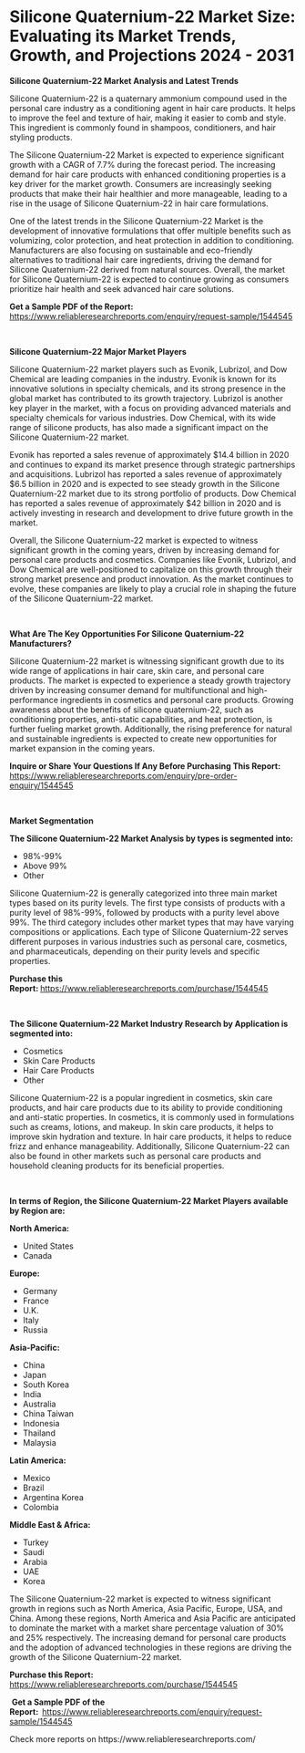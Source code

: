 <p><h1>Silicone Quaternium-22 Market Size: Evaluating its Market Trends, Growth, and Projections 2024 - 2031</h1></p><p><strong>Silicone Quaternium-22 Market Analysis and Latest Trends</strong></p>
<p><p>Silicone Quaternium-22 is a quaternary ammonium compound used in the personal care industry as a conditioning agent in hair care products. It helps to improve the feel and texture of hair, making it easier to comb and style. This ingredient is commonly found in shampoos, conditioners, and hair styling products.</p><p>The Silicone Quaternium-22 Market is expected to experience significant growth with a CAGR of 7.7% during the forecast period. The increasing demand for hair care products with enhanced conditioning properties is a key driver for the market growth. Consumers are increasingly seeking products that make their hair healthier and more manageable, leading to a rise in the usage of Silicone Quaternium-22 in hair care formulations.</p><p>One of the latest trends in the Silicone Quaternium-22 Market is the development of innovative formulations that offer multiple benefits such as volumizing, color protection, and heat protection in addition to conditioning. Manufacturers are also focusing on sustainable and eco-friendly alternatives to traditional hair care ingredients, driving the demand for Silicone Quaternium-22 derived from natural sources. Overall, the market for Silicone Quaternium-22 is expected to continue growing as consumers prioritize hair health and seek advanced hair care solutions.</p></p>
<p><strong>Get a Sample PDF of the Report:&nbsp;</strong> <a href="https://www.reliableresearchreports.com/enquiry/request-sample/1544545">https://www.reliableresearchreports.com/enquiry/request-sample/1544545</a></p>
<p>&nbsp;</p>
<p><strong>Silicone Quaternium-22 Major Market Players</strong></p>
<p><p>Silicone Quaternium-22 market players such as Evonik, Lubrizol, and Dow Chemical are leading companies in the industry. Evonik is known for its innovative solutions in specialty chemicals, and its strong presence in the global market has contributed to its growth trajectory. Lubrizol is another key player in the market, with a focus on providing advanced materials and specialty chemicals for various industries. Dow Chemical, with its wide range of silicone products, has also made a significant impact on the Silicone Quaternium-22 market.</p><p>Evonik has reported a sales revenue of approximately $14.4 billion in 2020 and continues to expand its market presence through strategic partnerships and acquisitions. Lubrizol has reported a sales revenue of approximately $6.5 billion in 2020 and is expected to see steady growth in the Silicone Quaternium-22 market due to its strong portfolio of products. Dow Chemical has reported a sales revenue of approximately $42 billion in 2020 and is actively investing in research and development to drive future growth in the market.</p><p>Overall, the Silicone Quaternium-22 market is expected to witness significant growth in the coming years, driven by increasing demand for personal care products and cosmetics. Companies like Evonik, Lubrizol, and Dow Chemical are well-positioned to capitalize on this growth through their strong market presence and product innovation. As the market continues to evolve, these companies are likely to play a crucial role in shaping the future of the Silicone Quaternium-22 market.</p></p>
<p>&nbsp;</p>
<p><strong>What Are The Key Opportunities For Silicone Quaternium-22 Manufacturers?</strong></p>
<p><p>Silicone Quaternium-22 market is witnessing significant growth due to its wide range of applications in hair care, skin care, and personal care products. The market is expected to experience a steady growth trajectory driven by increasing consumer demand for multifunctional and high-performance ingredients in cosmetics and personal care products. Growing awareness about the benefits of silicone quaternium-22, such as conditioning properties, anti-static capabilities, and heat protection, is further fueling market growth. Additionally, the rising preference for natural and sustainable ingredients is expected to create new opportunities for market expansion in the coming years.</p></p>
<p><strong>Inquire or Share Your Questions If Any Before Purchasing This Report:</strong> <a href="https://www.reliableresearchreports.com/enquiry/pre-order-enquiry/1544545">https://www.reliableresearchreports.com/enquiry/pre-order-enquiry/1544545</a></p>
<p>&nbsp;</p>
<p><strong>Market Segmentation</strong></p>
<p><strong>The Silicone Quaternium-22 Market Analysis by types is segmented into:</strong></p>
<p><ul><li>98%-99%</li><li>Above 99%</li><li>Other</li></ul></p>
<p><p>Silicone Quaternium-22 is generally categorized into three main market types based on its purity levels. The first type consists of products with a purity level of 98%-99%, followed by products with a purity level above 99%. The third category includes other market types that may have varying compositions or applications. Each type of Silicone Quaternium-22 serves different purposes in various industries such as personal care, cosmetics, and pharmaceuticals, depending on their purity levels and specific properties.</p></p>
<p><strong>Purchase this Report:&nbsp;</strong><a href="https://www.reliableresearchreports.com/purchase/1544545">https://www.reliableresearchreports.com/purchase/1544545</a></p>
<p>&nbsp;</p>
<p><strong>The Silicone Quaternium-22 Market Industry Research by Application is segmented into:</strong></p>
<p><ul><li>Cosmetics</li><li>Skin Care Products</li><li>Hair Care Products</li><li>Other</li></ul></p>
<p><p>Silicone Quaternium-22 is a popular ingredient in cosmetics, skin care products, and hair care products due to its ability to provide conditioning and anti-static properties. In cosmetics, it is commonly used in formulations such as creams, lotions, and makeup. In skin care products, it helps to improve skin hydration and texture. In hair care products, it helps to reduce frizz and enhance manageability. Additionally, Silicone Quaternium-22 can also be found in other markets such as personal care products and household cleaning products for its beneficial properties.</p></p>
<p>&nbsp;</p>
<p><strong>In terms of Region, the Silicone Quaternium-22 Market Players available by Region are:</strong></p>
<p>
    <p> <strong> North America: </strong>
        <ul>
            <li>United States</li>
            <li>Canada</li>
        </ul>
        </p> 
    <p> <strong> Europe: </strong>
        <ul>
            <li>Germany</li>
            <li>France</li>
            <li>U.K.</li>
            <li>Italy</li>
            <li>Russia</li>
        </ul>
        </p> 
    <p> <strong> Asia-Pacific: </strong>
        <ul>
            <li>China</li>
            <li>Japan</li>
            <li>South Korea</li>
            <li>India</li>
            <li>Australia</li>
            <li>China Taiwan</li>
            <li>Indonesia</li>
            <li>Thailand</li>
            <li>Malaysia</li>
        </ul>
        </p> 
    <p> <strong> Latin America: </strong>
        <ul>
            <li>Mexico</li>
            <li>Brazil</li>
            <li>Argentina Korea</li>
            <li>Colombia</li>
        </ul>
        </p> 
    <p> <strong> Middle East & Africa: </strong>
        <ul>
            <li>Turkey</li>
            <li>Saudi</li>
            <li>Arabia</li>
            <li>UAE</li>
            <li>Korea</li>
        </ul>
    </p>
    </p>
<p><p>The Silicone Quaternium-22 market is expected to witness significant growth in regions such as North America, Asia Pacific, Europe, USA, and China. Among these regions, North America and Asia Pacific are anticipated to dominate the market with a market share percentage valuation of 30% and 25% respectively. The increasing demand for personal care products and the adoption of advanced technologies in these regions are driving the growth of the Silicone Quaternium-22 market.</p></p>
<p><strong>Purchase this Report: </strong><a href="https://www.reliableresearchreports.com/purchase/1544545">https://www.reliableresearchreports.com/purchase/1544545</a></p>
<p>&nbsp;<strong>Get a Sample PDF of the Report:&nbsp;&nbsp;</strong><a href="https://www.reliableresearchreports.com/enquiry/request-sample/1544545">https://www.reliableresearchreports.com/enquiry/request-sample/1544545</a></p>
<p><strong></strong></p>
<p>Check more reports on https://www.reliableresearchreports.com/</p>